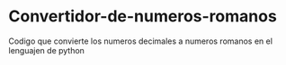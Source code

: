 # Convertidor-de-numeros-romanos
Codigo que convierte los numeros decimales a numeros romanos en el lenguajen de python
